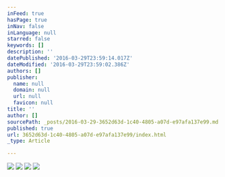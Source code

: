 ```yaml
---
inFeed: true
hasPage: true
inNav: false
inLanguage: null
starred: false
keywords: []
description: ''
datePublished: '2016-03-29T23:59:14.017Z'
dateModified: '2016-03-29T23:59:02.386Z'
authors: []
publisher:
  name: null
  domain: null
  url: null
  favicon: null
title: ''
author: []
sourcePath: _posts/2016-03-29-3652d63d-1c40-4805-a07d-e97afa137e99.md
published: true
url: 3652d63d-1c40-4805-a07d-e97afa137e99/index.html
_type: Article

---
```

![](https://the-grid-user-content.s3-us-west-2.amazonaws.com/2c4a262a-222e-4f23-8120-286ad2fa2162.jpg)
![](https://the-grid-user-content.s3-us-west-2.amazonaws.com/3170bb49-95b4-40ff-952b-1aa23da35099.jpg)
![](https://the-grid-user-content.s3-us-west-2.amazonaws.com/475c386f-ff11-4a43-97b2-632325521076.jpg)
![](https://the-grid-user-content.s3-us-west-2.amazonaws.com/13efd831-54f0-43a5-896b-1e55771a7277.jpg)